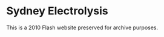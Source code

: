 Sydney Electrolysis
====================

This is a 2010 Flash website preserved for archive purposes.

